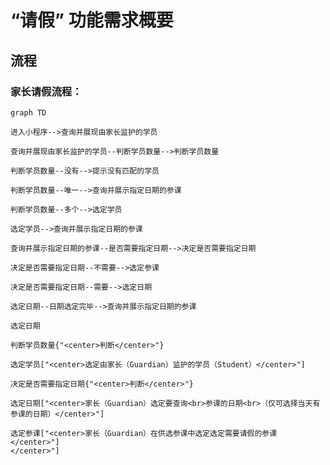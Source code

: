 # “请假” 功能需求概要

## 流程

### 家长请假流程：

```mermaid
graph TD

进入小程序-->查询并展现由家长监护的学员

查询并展现由家长监护的学员--判断学员数量-->判断学员数量

判断学员数量--没有-->提示没有匹配的学员

判断学员数量--唯一-->查询并展示指定日期的参课

判断学员数量--多个-->选定学员

选定学员-->查询并展示指定日期的参课

查询并展示指定日期的参课--是否需要指定日期-->决定是否需要指定日期

决定是否需要指定日期--不需要-->选定参课

决定是否需要指定日期--需要-->选定日期

选定日期--日期选定完毕-->查询并展示指定日期的参课

选定日期

判断学员数量{"<center>判断</center>"}

选定学员["<center>选定由家长（Guardian）监护的学员（Student）</center>"]

决定是否需要指定日期{"<center>判断</center>"}

选定日期["<center>家长（Guardian）选定要查询<br>参课的日期<br>（仅可选择当天有参课的日期）</center>"]

选定参课["<center>家长（Guardian）在供选参课中选定选定需要请假的参课</center>"]
</center>"]

```
<!--stackedit_data:
eyJoaXN0b3J5IjpbMTM5NzQyNzAwLC0xNTQ5NTU3NjIwLDEzND
cxODc3NDYsMzE0Nzk3OTU1LC01Mjk1ODIyNCwxMTAyMzY5NTMs
ODQyNDA1MDA2LDE5NDk4OTUxNTMsLTM5MzQ2NzU5MiwtMTI4OD
IxMjYxMywxOTY5NTc4NDYxLC0yMTA5NDczNjMyLDY1Mzg3NjYx
LDIzNjg0MzQzLDIxMDM5MjMzMjIsODMyNTU4NDk0LC0xMzAwMj
A5OTU0LDczMDk5ODExNl19
-->
